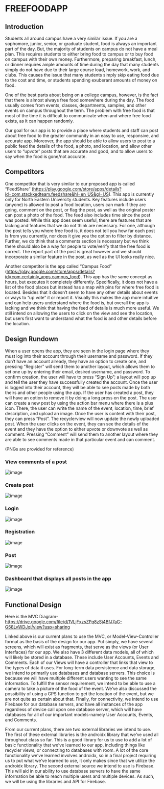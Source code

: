 # FREEFOODAPP

## Introduction

Students all around campus have a very similar issue. If you are a sophomore, junior, senior, or graduate student, food is always an important part of the day. But, the majority of students on campus do not have a meal plan. This requires students to either bring food to campus or to buy food on campus with their own money. Furthermore, preparing breakfast, lunch, or dinner requires ample amounts of time during the day that many students simply do not have due to their large course load, homework, work, and clubs. This causes the issue that many students simply skip eating food due to the cost and time, or students spending exuberant amounts of money on food. 

One of the best parts about being on a college campus, however, is the fact that there is almost always free food somewhere during the day. The food usually comes from events, classes, departments, samples, and other events on campus throughout the term. The problem with free food is that most of the time it is difficult to communicate when and where free food exists, as it can happen randomly. 

Our goal for our app is to provide a place where students and staff can post about free food to the greater community in an easy to use, responsive, and accurate app. Moreover, the app should be able to allow users to post to a public feed the details of the food, a photo, and location, and allow other users to “upvote” posts that are accurate and good, and to allow users to say when the food is gone/not accurate. 

## Competitors

One competitor that is very similar to our proposed app is called “FeedShare” (https://play.google.com/store/apps/details?id=com.stackkedteam.feedshare&hl=en_US&gl=US). This app is currently only for North Eastern University students. Key features include users (anyone) is allowed to post a food location, users can mark if they are going, comment on the post, or flag the post, as well as the original poster can post a photo of the food. The feed also includes time since the post was posted. While this app does seem useful, there are features that are lacking and features that we do not think are necessary. For one, although the post tells you where free food is, it does not tell you how far each post is from you currently, nor does it give you the option to filter by distance. Further, we do think that a comments section is necessary but we think there should also be a way for people to vote/verify that the free food is correct. The report part of the post is great however and we should incorporate a similar feature in the post, as well as the UI looks really nice.

Another competitor is the app called “Campus Food” (https://play.google.com/store/apps/details?id=com.certainly_apps.campus_food). This app has the same concept as hours, but executes it completely differently. Specifically, it does not have a list of the food places but instead has a map with pins for where free food is located. Besides that it doesn’t seem to have any other details about events or ways to “up vote” it or report it. Visually this makes the app more intuitive and can help users understand where the food is, but overall the app is lacking and we think that having the feed of details is much more useful. We still intend on allowing the users to click on the view and see the location, but users first want to understand what the food is and other details before the location.

## Design Rundown

When a user opens the app, they are seen in the login page where they must log into their account through their username and password. If they don’t have an account already, they have an option to create one, and pressing “Register” will send them to another layout, which allows them to set one up by entering their email, desired username, and password. To confirm creation, the user will have to press “Sign Up”; a layout will pop up and tell the user they have successfully created the account. Once the user is logged into their account, they will be able to see posts made by both theirs and other people using the app. If the user has created a post, they will have an option to remove it by doing a long press on the post. The user can create a new post by using the action bar menu where there is a plus icon. There, the user can write the name of the event, location, time, brief description, and upload an image. Once the user is content with their post, they can press “Post”. The recyclerview will now update the newly uploaded post. When the user clicks on the event, they can see the details of the event and they have the option to either upvote or downvote as well as comment. Pressing “Comment” will send them to another layout where they are able to see comments made in that particular event and can comment. 

(PNGs are provided for reference)

### View comments of a post
![image](https://user-images.githubusercontent.com/73298064/198181908-7251426a-4c2c-49a7-931d-00e3ded349d8.png)

 ### Create post
 ![image](https://user-images.githubusercontent.com/73298064/198182074-947074c1-ad95-4977-b486-863de24f4261.png)

### Login
![image](https://user-images.githubusercontent.com/73298064/198182118-8fda0ba1-8ce1-4085-9407-d11b68acaa26.png)

### Registration
![image](https://user-images.githubusercontent.com/73298064/198182197-32095317-23d6-4221-9b87-12eac84b9b8c.png)

### Post
![image](https://user-images.githubusercontent.com/73298064/198182219-56fd87ff-fc39-4356-b53f-3204390d19b9.png)

### Dashboard that displays all posts in the app 
![image](https://user-images.githubusercontent.com/73298064/198182324-6a5f10e0-e5ac-4a0e-9ddc-bc3965102b79.png)

## Functional Design

Here is the MVC Diagram-
	https://drive.google.com/file/d/1VLjFxzsZPq8zSj4BfJ7aG-G58LvWDJqi/view?usp=sharing

Linked above is our current plans to use the MVC, or Model-View-Controller format as the basis of the design for our app. Put simply, we have several screens, which will exist as fragments, that serve as the views (or User Interfaces) for our app. We also have 3 different data models, all of which will likely be stored in a database. These include User Accounts, Events and Comments. Each of our Views will have a controller that links that view to the types of data it uses. For long-term data persistence and data storage, we intend to primarily use databases and database servers. This choice is because we will have multiple different users wanting to see the same information.  To fulfill the sensor requirement, we intend to be able to use a camera to take a picture of the food of the event. We’ve also discussed the possibility of using a GPS function to get the location of the event, but we are not quite as certain about that. Finally, for connectivity, we intend to use Firebase for our database servers, and have all instances of the app regardless of device call upon one database server, which will have databases for all of our important models-namely User Accounts, Events, and Comments.

From our current plans, there are two external libraries we intend to use. The first of these external libraries is the androidx library that we’ve used all throughout class so far. This is a good library for us to use to add a lot of basic functionality that we’ve learned to our app, including things like recycler views, or connecting to databases with room. A lot of the core functionality we’ve learned involves androidx, so in a final project requiring us to put what we’ve learned to use, it only makes since that we utilize the androidx library. The second external source we intend to use is Firebase. This will aid in our ability to use database servers to have the same information be able to reach multiple users and multiple devices. As such, we will be using the libraries and API for Firebase.




